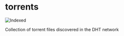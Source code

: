 torrents 
========
![Indexed](https://img.shields.io/badge/indexed-102416-blue)

Collection of torrent files discovered in the DHT network

